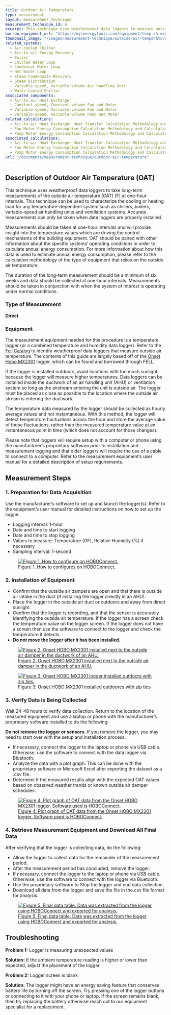 ```yaml
---
title: Outdoor Air Temperature
type: measurement
layout: measurement_technique
measurement_technique_id: 6
excerpt: This technique uses weatherproof data loggers to measure outside air temperature (OAT) at one-hour intervals.
borrow_equipment_url: "https://nycenergytools.com/equipment/temp-rh-mx2301/"
thumbnail_image: "/images/measurement-technique/outside-air-temperature/2024_0410_outdoor air temperature MT_thumbnail.jpeg"
related_systems:
  - Air-cooled Chiller
  - Air-to-air Energy Recovery
  - Boiler
  - Chilled Water Loop
  - Condenser Water Loop
  - Hot Water Loop
  - Steam Condensate Recovery
  - Steam Distribution
  - Variable-speed, Variable-volume Air Handling Unit
  - Water-cooled Chiller
associated_components: 
  - Air-to-air Heat Exchanger
  - Constant-speed, Constant-volume Fan and Motor
  - Variable-speed, Variable-volume Fan and Motor
  - Variable-speed, Variable-volume Pump and Motor
related_calculations:
  - Air-to-air Heat Exchanger Heat Transfer Calculation Methodology and Calculator
  - Fan Motor Energy Consumption Calculation Methodology and Calculator
  - Pump Motor Energy Consumption Calculation Methodology and Calculator
associated_calculations:
  - Air-to-air Heat Exchanger Heat Transfer Calculation Methodology and Calculator
  - Fan Motor Energy Consumption Calculation Methodology and Calculator
  - Pump Motor Energy Consumption Calculation Methodology and Calculator
url: "/documents/measurement-technique/outdoor-air-temperature"
---
```


## Description of Outdoor Air Temperature (OAT)

This technique uses weatherproof data loggers to take long-term measurements of the outside air temperature (OAT) (F) at one-hour intervals. This technique can be used to characterize the cooling or heating load for any temperature-dependent system such as chillers, boilers, variable-speed air handling units and ventilation systems. Accurate measurements can only be taken when data loggers are properly installed.  

Measurements should be taken at one-hour intervals and will provide insight into the temperature values which are driving the control mechanisms of the building equipment. OAT should be paired with other information about the specific systems’ operating conditions in order to calculate annual energy consumption. For more information about how this data is used to estimate annual energy consumption, please refer to the calculation methodology of the type of equipment that relies on the outside air temperature.  

The duration of the long-term measurement should be a minimum of six weeks and data should be collected at one-hour intervals. Measurements should be taken in conjunction with when the system of interest is operating under normal conditions. 

### Type of Measurement

<strong>Direct</strong>

### Equipment

The measurement equipment needed for this procedure is a temperature logger (or a combined temperature and humidity data logger). Refer to the [Fell Catalog](https://nycenergytools.com/equipment/) to identify weatherproof data loggers that measure outside air temperature. The contents of this guide are largely based off of the [Onset Hobo MX2301](https://nycenergytools.com/equipment/temp-rh-mx2301/) logger, which can be found and borrowed through FELL.  

If the logger is installed outdoors, avoid locations with too much sunlight because the logger will measure higher temperatures. Data loggers can be installed inside the ductwork of an air handling unit (AHU) or ventilation system so long as the airstream entering the unit is outside air. The logger must be placed as close as possible to the location where the outside air stream is entering the ductwork. 

The temperature data measured by the logger should be collected as hourly average values and not instantaneous. With this method, the logger will detect temperature fluctuations across the hour and store the average value of those fluctuations, rather than the measured temperature value at an instantaneous point in time (which does not account for those changes).  

Please note that loggers will require setup with a computer or phone using the manufacturer’s proprietary software prior to installation and measurement logging and that older loggers will require the use of a cable to connect to a computer. Refer to the measurement equipment’s user manual for a detailed description of setup requirements.  

## Measurement Steps

### 1. Preparation for Data Acquisition

Use the manufacturer’s software to set up and launch the logger(s). Refer to the equipment’s user manual for detailed instructions on how to set up the logger. 

<ul>
<li>Logging interval: 1-hour</li>
<li>Date and time to start logging</li> 
<li>Date and time to stop logging </li>
<li>Values to measure: Temperature (OF), Relative Humidity (%) if necessary</li> 
<li>Sampling interval: 1-second </li>
</ul>

<a href="https://www.youtube.com/embed/D178xIAkoUA?si=2dEZ_k-hlvfSiECA">
<figure class="figure mb-3 mt-3 mx-auto">
  <img src="/images/measurement-technique/outside-air-temperature/Outdoor Air Temperature Figure 1 Updated.png" class="figure-img img-fluid rounded zoom" alt="Figure 1. How to configure on HOBOConnect.">
  <figcaption class="figure-caption text-left">Figure 1. How to configures on HOBOConnect.</figcaption>
</figure>
</a>

### 2. Installation of Equipment

<ul>
<li>Confirm that the outside air dampers are open and that there is outside air intake in the duct (if installing the logger directly in an AHU).</li>  
<li>Place the logger in the outside air duct or outdoors and away from direct sunlight.</li> 
<li>Confirm that the logger is recording, and that the sensor is accurately identifying the outside air temperature. If the logger has a screen check the temperature value on the logger screen. If the logger does not have a screen then use the software to connect to the logger and check the temperature it detects.</li>
<li><strong>Do not move the logger after it has been installed.</strong></li>  
</ul>

<a href="https://www.youtube.com/watch?v=R9MDkohMD-E&list=PL-NERcBsKg4Uo8mxaFa8glUd_X4-bd0R7&index=2">
<figure class="figure mb-3 mt-3 mx-auto">
  <img src="/images/measurement-technique/outside-air-temperature/Outdoor Air Temperature Figure 2 Updated.png" class="figure-img img-fluid rounded zoom" alt="Figure 2. Onset HOBO MX2301 installed next to the outside air damper in the ductwork of an AHU.">
  <figcaption class="figure-caption text-left">Figure 2. Onset HOBO MX2301 installed next to the outside air damper in the ductwork of an AHU.</figcaption>
</figure>
</a>

<a href="https://www.youtube.com/watch?v=R9MDkohMD-E&list=PL-NERcBsKg4Uo8mxaFa8glUd_X4-bd0R7&index=2">
<figure class="figure mb-3 mt-3 mx-auto">
  <img src="/images/measurement-technique/outside-air-temperature/Outdoor Air Temperature Figure 3 Updated.png" class="figure-img img-fluid rounded zoom" alt="Figure 3. Onset HOBO MX2301 logger installed outdoors with zip ties.">
  <figcaption class="figure-caption text-left">Figure 3. Onset HOBO MX2301 installed outdoores with zip ties</figcaption>
</figure>
</a>

### 3. Verify Data is Being Collected

Wait 24-48 hours to verify data collection. Return to the location of the measured equipment and use a laptop or phone with the manufacturer’s proprietary software installed to do the following: 

<div class="alert alert-warning" role="alert">
<strong>Do not remove the logger or sensors.</strong> If you remove the logger, you may need to start over with the setup and installation process.
</div>

<ul>
<li>If necessary, connect the logger to the laptop or phone via USB cable. Otherwise, use the software to connect with the data logger via Bluetooth.</li>  
<li>Analyze the data with a plot graph. This can be done with the proprietary software or Microsoft Excel after exporting the dataset as a .csv file.</li>   
<li>Determine if the measured results align with the expected OAT values based on observed weather trends or known outside air damper schedules.</li>  
</ul>

<a href="https://www.youtube.com/watch?v=EOb9EqQcRXY&list=PL-NERcBsKg4Uo8mxaFa8glUd_X4-bd0R7&index=3">
<figure class="figure mb-3 mt-3 mx-auto">
  <img src="/images/measurement-technique/outside-air-temperature/Outdoor Air Temperature Figure 4 Updated.png" class="figure-img img-fluid rounded zoom" alt="Figure 4. Plot graph of OAT data from the Onset HOBO MX2301 logger. Software used is HOBOConnect.">
  <figcaption class="figure-caption text-left">Figure 4. Plot graph of OAT data from the Onset HOBO MX2301 logger. Software used is HOBOConnect.</figcaption>
</figure>
</a>

### 4. Retrieve Measurement Equipment and Download All Final Data

After verifying that the logger is collecting data, do the following:  
<ul>
<li>Allow the logger to collect data for the remainder of the measurement period.</li> 
<li>After the measurement period has concluded, remove the logger.</li>  
<li>If necessary, connect the logger to the laptop or phone via USB cable. Otherwise, use the software to connect with the logger via Bluetooth.</li>  
<li>Use the proprietary software to Stop the logger and end data collection.</li>  
<li>Download all data from the logger and save the file in the.csv file format for analysis.</li> 
</ul>

<a href="https://www.youtube.com/watch?v=sF_c_7LHR5s&list=PL-NERcBsKg4Uo8mxaFa8glUd_X4-bd0R7&index=4">
<figure class="figure mb-3 mt-3 mx-auto">
  <img src="/images/measurement-technique/outside-air-temperature/Outdoor Air Temperature Figure 5 Updated.png" class="figure-img img-fluid rounded zoom" alt="Figure 5. Final data table. Data was extracted from the logger using HOBOConnect and exported for analysis.">
  <figcaption class="figure-caption text-left">Figure 5. Final data table. Data was extracted from the logger using HOBOConnect and exported for analysis.</figcaption>
</figure>
</a>

## Troubleshooting

<strong>Problem 1:</strong> Logger is measuring unexpected values

<div class="alert alert-warning" role="alert">
<strong>Solution:</strong> If the ambient temperature reading is higher or lower than expected, adjust the placement of the logger.
</div>
 
<strong>Problem 2:</strong> Logger screen is blank

<div class="alert alert-warning" role="alert">
<strong>Solution:</strong> The logger might have an energy saving feature that conserves battery life by turning off the screen. Try pressing one of the logger buttons or connecting to it with your phone or laptop.​ If the screen remains blank, then try replacing the battery otherwise reach out to our equipment specialist for a replacement.
</div>